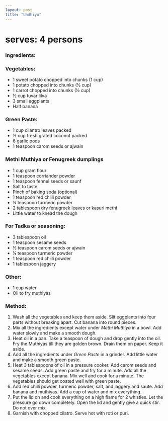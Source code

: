 ```yaml
---
layout: post
title: "Undhiyu"
---
```




# serves: 4 persons

### Ingredients:
### Vegetables:
* 1 sweet potato chopped into chunks (1 cup)
* 1 potato chopped into chunks (½ cup)
* 1 carrot chopped into chunks (½ cup)
* ½ cup tuvar lilva
* 3 small eggplants
* Half banana

### Green Paste:
* 1 cup cilantro leaves packed
* ½ cup fresh grated coconut packed
* 6 garlic pods
* 1 teaspoon carom seeds or ajwain

### Methi Muthiya or Fenugreek dumplings
* 1 cup gram flour
* 1 teaspoon corriander powder
* 1 teaspoon fennel seeds or saunf
* Salt to taste
* Pinch of baking soda (optional)
* 1 teaspoon red chilli powder
* ¼ teaspoon turmeric powder
* 2 tablespoon dry fenugreek leaves or kasuri methi
* Little water to knead the dough

### For Tadka or seasoning:
* 3 tablespoon oil
* 1 teaspoon sesame seeds
* ½ teaspoon carom seeds or ajwain
* ¼ teaspoon turmeric powder
* 1 teaspoon red chilli powder
* 1 tablespoon jaggery

### Other:
* 1 cup water
* Oil to fry muthiyas

### Method: 
1. Wash all the vegetables and keep them aside. Slit eggplants into four parts without breaking apart. Cut banana into round pieces.  
2. Mix all the ingredients except water under _Methi Muthiya_ in a bowl. Add water slowly and make a smooth dough.  
3. Heat oil in a pan. Take a teaspoon of dough and drop gently into the oil. Fry the Muthiyas till they are golden brown. Drain them on paper. Keep it aside. 
4. Add all the ingredients under _Green Paste_ in a grinder. Add little water and make a smooth green paste. 
5. Heat 3 tablespoons of oil in a pressure cooker. Add carom seeds and sesame seeds. Add green paste and fry for a minute. Add all the vegetables except banana.  Mix well and cook for a minute. The vegetables should get coated well with green paste. 
6. Add red chilli powder, turmeric powder, salt, and jaggery and saute. Add banana and muthiyas. Add a cup of water and mix everything. 
7. Put the lid on and cook everything on a high flame for 2 whistles. Let the pressure go down completely. Open the lid and gently give a quick stir. Do not over mix. 
8. Garnish with chopped cilatro. Serve hot with roti or puri.
